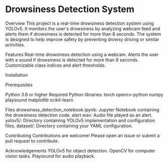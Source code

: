 # Drowsiness Detection System

Overview
This project is a real-time drowsiness detection system using YOLOv5. It monitors the user's drowsiness by analyzing webcam feed and alerts them if drowsiness is detected for more than 8 seconds. The system is designed to help improve safety by preventing drowsy driving or similar activities.

Features
Real-time drowsiness detection using a webcam.
Alerts the user with a sound if drowsiness is detected for more than 8 seconds.
Customizable class indices and alert thresholds.

Installation

Prerequisites

Python 3.6 or higher
Required Python libraries:
torch
opencv-python
numpy
playsound
matplotlib
scikit-learn

Files
drowsiness_detection_notebook.ipynb: Jupyter Notebook containing the drowsiness detection code.
alert.wav: Audio file played as an alert.
yolov5/: Directory containing YOLOv5 implementation and configuration files.
dataset/: Directory containing your YAML configuration.

Contributing
Contributions are welcome! Please open an issue or submit a pull request to contribute.

Acknowledgements
YOLOv5 for object detection.
OpenCV for computer vision tasks.
Playsound for audio playback.